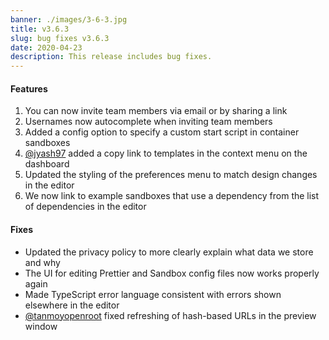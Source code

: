 ```yaml
---
banner: ./images/3-6-3.jpg
title: v3.6.3
slug: bug fixes v3.6.3
date: 2020-04-23
description: This release includes bug fixes.
---
```


#### Features

1. You can now invite team members via email or by sharing a link
2. Usernames now autocomplete when inviting team members
3. Added a config option to specify a custom start script in container sandboxes
4. [@jyash97](https://github.com/codesandbox/codesandbox-client/pull/3936) added
   a copy link to templates in the context menu on the dashboard
5. Updated the styling of the preferences menu to match design changes in the
   editor
6. We now link to example sandboxes that use a dependency from the list of
   dependencies in the editor

#### Fixes

- Updated the privacy policy to more clearly explain what data we store and why
- The UI for editing Prettier and Sandbox config files now works properly again
- Made TypeScript error language consistent with errors shown elsewhere in the
  editor
- [@tanmoyopenroot](https://github.com/codesandbox/codesandbox-client/pull/3881)
  fixed refreshing of hash-based URLs in the preview window
